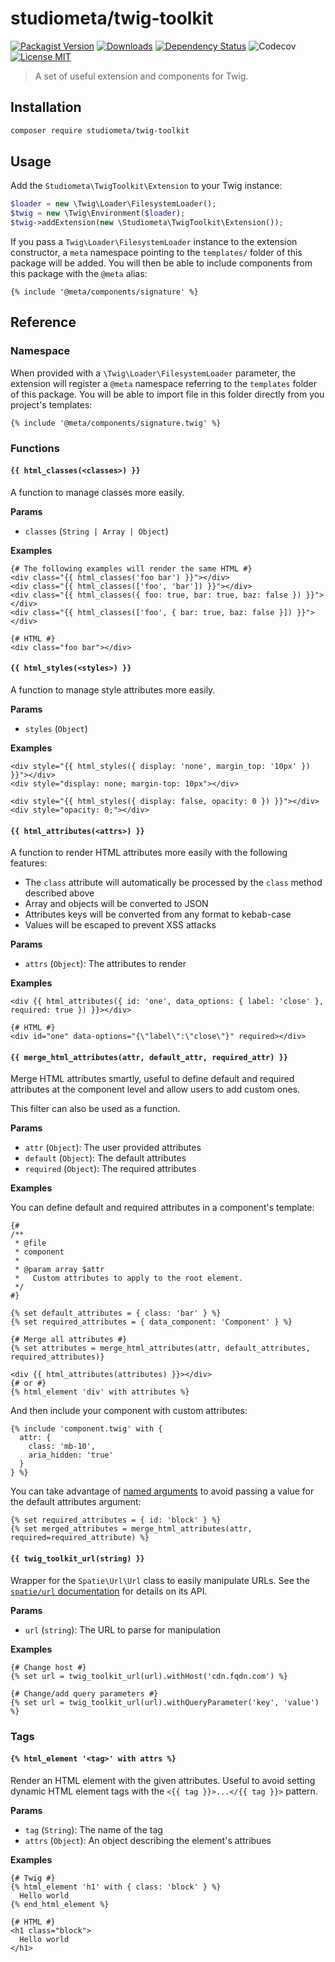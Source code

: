 # studiometa/twig-toolkit

[![Packagist Version](https://img.shields.io/github/v/release/studiometa/twig-toolkit?style=flat&colorB=3e63dd&colorA=414853&label=packagist)](https://packagist.org/packages/studiometa/twig-toolkit)
[![Downloads](https://img.shields.io/packagist/dm/studiometa/twig-toolkit?style=flat&colorB=3e63dd&colorA=414853)](https://packagist.org/packages/studiometa/twig-toolkit)
[![Dependency Status](https://img.shields.io/librariesio/github/studiometa/twig-toolkit?style=flat&colorB=3e63dd&colorA=414853)](https://packagist.org/packages/studiometa/twig-toolkit)
![Codecov](https://img.shields.io/codecov/c/github/studiometa/twig-toolkit?style=flat&colorB=3e63dd&colorA=414853)
[![License MIT](https://img.shields.io/packagist/l/studiometa/twig-toolkit?style=flat&colorB=3e63dd&colorA=414853)](https://github.com/studiometa/twig-toolkit/blob/master/LICENSE)

> A set of useful extension and components for Twig.

## Installation

```bash
composer require studiometa/twig-toolkit
```

## Usage

Add the `Studiometa\TwigToolkit\Extension` to your Twig instance:

```php
$loader = new \Twig\Loader\FilesystemLoader();
$twig = new \Twig\Environment($loader);
$twig->addExtension(new \Studiometa\TwigToolkit\Extension());
```

If you pass a `Twig\Loader\FilesystemLoader` instance to the extension constructor, a `meta` namespace pointing to the `templates/` folder of this package will be added. You will then be able to include components from this package with the `@meta` alias:

```twig
{% include '@meta/components/signature' %}
```

## Reference

### Namespace

When provided with a `\Twig\Loader\FilesystemLoader` parameter, the extension will register a `@meta` namespace referring to the `templates` folder of this package. You will be able to import file in this folder directly from you project's templates:

```twig
{% include '@meta/components/signature.twig' %}
```

### Functions

#### `{{ html_classes(<classes>) }}`

A function to manage classes more easily.

**Params**

- `classes` (`String | Array | Object`)

**Examples**

```twig
{# The following examples will render the same HTML #}
<div class="{{ html_classes('foo bar') }}"></div>
<div class="{{ html_classes(['foo', 'bar']) }}"></div>
<div class="{{ html_classes({ foo: true, bar: true, baz: false }) }}"></div>
<div class="{{ html_classes(['foo', { bar: true, baz: false }]) }}"></div>

{# HTML #}
<div class="foo bar"></div>
```

#### `{{ html_styles(<styles>) }}`

A function to manage style attributes more easily.

**Params**

- `styles` (`Object`)

**Examples**

```twig
<div style="{{ html_styles({ display: 'none', margin_top: '10px' }) }}"></div>
<div style="display: none; margin-top: 10px"></div>

<div style="{{ html_styles({ display: false, opacity: 0 }) }}"></div>
<div style="opacity: 0;"></div>
```

#### `{{ html_attributes(<attrs>) }}`

A function to render HTML attributes more easily with the following features:

- The `class` attribute will automatically be processed by the `class` method described above
- Array and objects will be converted to JSON
- Attributes keys will be converted from any format to kebab-case
- Values will be escaped to prevent XSS attacks

**Params**

- `attrs` (`Object`): The attributes to render

**Examples**

```twig
<div {{ html_attributes({ id: 'one', data_options: { label: 'close' }, required: true }) }}></div>

{# HTML #}
<div id="one" data-options="{\"label\":\"close\"}" required></div>
```

#### `{{ merge_html_attributes(attr, default_attr, required_attr) }}`

Merge HTML attributes smartly, useful to define default and required attributes at the component level and allow users to add custom ones.

This filter can also be used as a function.

**Params**

- `attr` (`Object`): The user provided attributes
- `default` (`Object`): The default attributes
- `required` (`Object`): The required attributes

**Examples**

You can define default and required attributes in a component's template:

```twig
{#
/**
 * @file
 * component
 *
 * @param array $attr
 *   Custom attributes to apply to the root element.
 */
#}

{% set default_attributes = { class: 'bar' } %}
{% set required_attributes = { data_component: 'Component' } %}

{# Merge all attributes #}
{% set attributes = merge_html_attributes(attr, default_attributes, required_attributes)}

<div {{ html_attributes(attributes) }}></div>
{# or #}
{% html_element 'div' with attributes %}
```

And then include your component with custom attributes:

```twig
{% include 'component.twig' with {
  attr: {
    class: 'mb-10',
    aria_hidden: 'true'
  }
} %}
```

You can take advantage of [named arguments](http://twig.symfony.com/doc/3.x/templates.html#named-arguments) to avoid passing a value for the default attributes argument:

```twig
{% set required_attributes = { id: 'block' } %}
{% set merged_attributes = merge_html_attributes(attr, required=required_attribute) %}
```

#### `{{ twig_toolkit_url(string) }}`

Wrapper for the `Spatie\Url\Url` class to easily manipulate URLs. See the [`spatie/url` documentation](https://github.com/spatie/url) for details on its API.

**Params**

- `url` (`string`): The URL to parse for manipulation

**Examples**

```twig
{# Change host #}
{% set url = twig_toolkit_url(url).withHost('cdn.fqdn.com') %}

{# Change/add query parameters #}
{% set url = twig_toolkit_url(url).withQueryParameter('key', 'value') %}
```

### Tags

#### `{% html_element '<tag>' with attrs %}`

Render an HTML element with the given attributes. Useful to avoid setting dynamic HTML element tags with the `<{{ tag }}>...</{{ tag }}>` pattern.

**Params**

- `tag` (`String`): The name of the tag
- `attrs` (`Object`): An object describing the element's attribues

**Examples**

```twig
{# Twig #}
{% html_element 'h1' with { class: 'block' } %}
  Hello world
{% end_html_element %}

{# HTML #}
<h1 class="block">
  Hello world
</h1>
```
